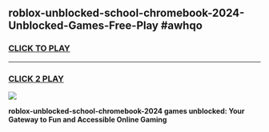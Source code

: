 
## roblox-unblocked-school-chromebook-2024-Unblocked-Games-Free-Play #awhqo
<h3>
<a href="https://us.freeplayer.one?title=roblox-unblocked-school-chromebook-2024&ref=9M">CLICK TO PLAY</a></h3>
<hr>

<h3>
<a href="https://us.freeplayer.one?title=roblox-unblocked-school-chromebook-2024&ref=9M">CLICK 2 PLAY</a>
  
</h3>

<a href="https://us.freeplayer.one?title=roblox-unblocked-school-chromebook-2024&ref=9M"><img src="https://clearcache.store/games.png"></a>


**roblox-unblocked-school-chromebook-2024 games unblocked: Your Gateway to Fun and Accessible Online Gaming**
